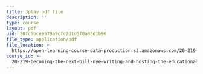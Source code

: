```yaml
---
title: 3play pdf file
description: ''
type: course
layout: pdf
uid: 20fc5bce9579a9cfc2d1d5f0a05d1b96
file_type: application/pdf
file_location: >-
  https://open-learning-course-data-production.s3.amazonaws.com/20-219-becoming-the-next-bill-nye-writing-and-hosting-the-educational-show-january-iap-2015/20fc5bce9579a9cfc2d1d5f0a05d1b96_0BmWrrZq5A4.pdf
course_id: >-
  20-219-becoming-the-next-bill-nye-writing-and-hosting-the-educational-show-january-iap-2015
---
```

